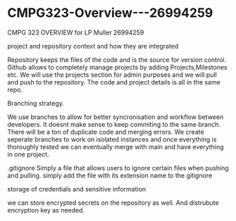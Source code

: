 # CMPG323-Overview---26994259
CMPG 323  OVERVIEW for LP Muller 26994259

project and
repository context and how they are
integrated

Repository keeps the files of the code and is the source for version control. Github allows to completely manage projects by adding Projects,Milestones etc. We will use the projects section for admin purposes and we will pull and push to the repository. The code and project details is all in the same repo.

Branching strategy.

We use branches to allow for better syncronisation and workflow between developers. It doesnt make sense to keep commiting to the same branch. There will be a ton of duplicate code and merging errors. We create seperate branches to work on isolated instances and once everything is thoroughly tested we can eventually merge with main and have everything in one project.

 .gitignore
Simply a file that allows users to ignore certain files when pushing and pulling. simply add the file with its extension name to the gitignore

storage of credentials and sensitive
information

we can store encrypted secrets on the repository as well. And distrubute encryption key as needed.
